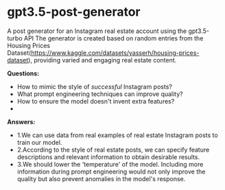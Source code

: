 # gpt3.5-post-generator
A post generator for an Instagram real estate account using the gpt3.5-turbo API
The generator is created based on random entries from the Housing Prices Dataset(https://www.kaggle.com/datasets/yasserh/housing-prices-dataset), providing varied and engaging real estate content.

**Questions:**
- How to mimic the style of *successful* Instagram posts?
- What prompt engineering techniques can improve quality?
- How to ensure the model doesn't invent extra features?
- 
 **Answers:**
 - 1.We can use data from real examples of real estate Instagram posts to train our model. 
 - 2.According to the style of real estate posts, we can specify feature descriptions and relevant information to obtain desirable results.
 - 3.We should lower the 'temperature' of the model. Including more information during prompt engineering would not only improve the quality but also prevent anomalies in the model's response.
